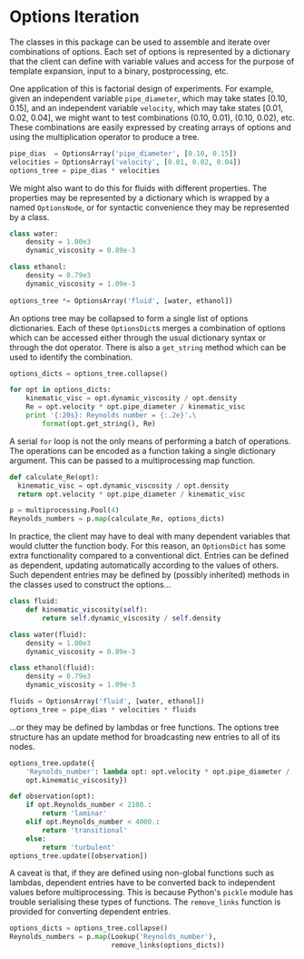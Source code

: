 # Options Iteration

The classes in this package can be used to assemble and iterate over
combinations of options.  Each set of options is represented by a
dictionary that the client can define with variable values and access
for the purpose of template expansion, input to a binary,
postprocessing, etc.

One application of this is factorial design of experiments.  For
example, given an independent variable `pipe_diameter`, which may take
states [0.10, 0.15], and an independent variable `velocity`, which may
take states [0.01, 0.02, 0.04], we might want to test combinations
(0.10, 0.01), (0.10, 0.02), etc.  These combinations are easily
expressed by creating arrays of options and using the multiplication
operator to produce a tree.
  
```python
pipe_dias  = OptionsArray('pipe_diameter', [0.10, 0.15])
velocities = OptionsArray('velocity', [0.01, 0.02, 0.04])
options_tree = pipe_dias * velocities
```

We might also want to do this for fluids with different properties.
The properties may be represented by a dictionary which is wrapped by
a named `OptionsNode`, or for syntactic convenience they may be
represented by a class.

```python
class water:
    density = 1.00e3
    dynamic_viscosity = 0.89e-3

class ethanol:
    density = 0.79e3
    dynamic_viscosity = 1.09e-3
    
options_tree *= OptionsArray('fluid', [water, ethanol])
```

An options tree may be collapsed to form a single list of options
dictionaries.  Each of these `OptionsDict`s merges a combination of
options which can be accessed either through the usual dictionary
syntax or through the dot operator.  There is also a `get_string`
method which can be used to identify the combination.
  
```python
options_dicts = options_tree.collapse()

for opt in options_dicts:
    kinematic_visc = opt.dynamic_viscosity / opt.density
    Re = opt.velocity * opt.pipe_diameter / kinematic_visc
    print '{:20s}: Reynolds number = {:.2e}'.\
        format(opt.get_string(), Re)
```
  
A serial `for` loop is not the only means of performing a batch of
operations.  The operations can be encoded as a function taking a
single dictionary argument.  This can be passed to a multiprocessing
map function.
  
```python
def calculate_Re(opt):
  kinematic_visc = opt.dynamic_viscosity / opt.density
  return opt.velocity * opt.pipe_diameter / kinematic_visc

p = multiprocessing.Pool(4)
Reynolds_numbers = p.map(calculate_Re, options_dicts)
```

In practice, the client may have to deal with many dependent variables
that would clutter the function body.  For this reason, an
`OptionsDict` has some extra functionality compared to a conventional
dict.  Entries can be defined as dependent, updating automatically
according to the values of others.  Such dependent entries may be
defined by (possibly inherited) methods in the classes used to
construct the options...

```python
class fluid:
    def kinematic_viscosity(self):
        return self.dynamic_viscosity / self.density

class water(fluid):
    density = 1.00e3
    dynamic_viscosity = 0.89e-3

class ethanol(fluid):
    density = 0.79e3
    dynamic_viscosity = 1.09e-3

fluids = OptionsArray('fluid', [water, ethanol])
options_tree = pipe_dias * velocities * fluids
```

...or they may be defined by lambdas or free functions.  The options
tree structure has an update method for broadcasting new entries to
all of its nodes.

```python
options_tree.update({
    'Reynolds_number': lambda opt: opt.velocity * opt.pipe_diameter /
    opt.kinematic_viscosity})

def observation(opt):
    if opt.Reynolds_number < 2100.:
        return 'laminar'
    elif opt.Reynolds_number < 4000.:
        return 'transitional'
    else:
        return 'turbulent'
options_tree.update([observation])
```
 
A caveat is that, if they are defined using non-global functions such
as lambdas, dependent entries have to be converted back to independent
values before multiprocessing.  This is because Python's `pickle`
module has trouble serialising these types of functions.  The
`remove_links` function is provided for converting dependent entries.

```python
options_dicts = options_tree.collapse()
Reynolds_numbers = p.map(Lookup('Reynolds_number'),
                         remove_links(options_dicts))
```
